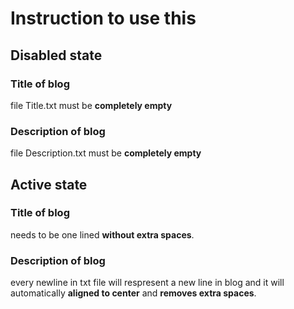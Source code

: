 # Instruction to use this

## Disabled state
### Title of blog
file Title.txt must be **completely empty**
### Description of blog
  file Description.txt must be **completely empty**


## Active state
### Title of blog
needs to be one lined **without extra spaces**.
### Description of blog
every newline in txt file will respresent a new line in blog and it will automatically **aligned to center** and **removes extra spaces**.
    

